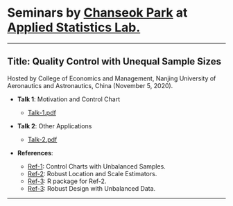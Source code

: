 # Seminars by [Chanseok Park](https://appliedstat.github.io) at [Applied Statistics Lab.](https://statpnu.github.io)
---
## Title: Quality Control with Unequal Sample Sizes
Hosted by College of Economics and Management, 
Nanjing University of Aeronautics and Astronautics, China  (November 5, 2020). 

- **Talk 1**: Motivation and Control Chart 
    - [Talk-1.pdf](Talk-1.pdf) 
- **Talk 2**: Other Applications 
    - [Talk-2.pdf](Talk-2.pdf)

- **References**: 
    - [Ref-1](https://doi.org/10.3390/math8050698): Control Charts with Unbalanced Samples.
    - [Ref-2](https://doi.org/10.1080/03610918.2019.1699114): Robust Location and Scale Estimators.
    - [Ref-3](https://appliedstat.github.io/R/R-package-3/): R package for Ref-2. 
    - [Ref-3](https://doi.org/10.1016/j.cie.2005.01.004): Robust Design with Unbalanced Data.
    
---


